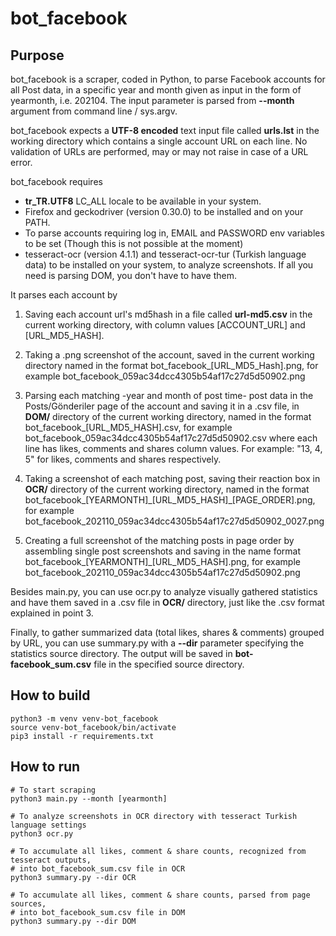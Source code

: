 # bot_facebook

## Purpose

bot_facebook is a scraper, coded in Python, to parse Facebook accounts for all Post data, in a 
specific year and month given as input in the form of yearmonth, i.e. 202104. The input parameter is
parsed from **--month** argument from command line / sys.argv. 

bot_facebook expects a **UTF-8 encoded** text input file called **urls.lst** in the working
directory which contains a single account URL on each line. No validation of URLs are performed, may
or may not raise in case of a URL error.

bot_facebook requires
* **tr_TR.UTF8** LC_ALL locale to be available in your system.
* Firefox and geckodriver (version 0.30.0) to be installed and on your PATH.
* To parse accounts requiring log in, EMAIL and PASSWORD env variables to be set
 (Though this is not possible at the moment)
* tesseract-ocr (version 4.1.1) and tesseract-ocr-tur (Turkish language data) to be installed on 
your system, to analyze screenshots. If all you need is parsing DOM, you don't have to have them.

It parses each account by 

1. Saving each account url's md5hash in a file called **url-md5.csv** in the current working 
directory, with column values [ACCOUNT_URL] and [URL_MD5_HASH].

2. Taking a .png screenshot of the account, saved in the current working directory named in the 
format bot_facebook_[URL_MD5_Hash].png, for example bot_facebook_059ac34dcc4305b54af17c27d5d50902.png

3. Parsing each matching -year and month of post time- post data in the Posts/Gönderiler page
of the account and saving it in a .csv file, in **DOM/** directory of the current working
directory, named in the format bot_facebook_[URL_MD5_HASH].csv,
for example bot_facebook_059ac34dcc4305b54af17c27d5d50902.csv where each line has 
likes, comments and shares column values. For example: "13, 4, 5" for likes, comments and shares
respectively.

4. Taking a screenshot of each matching post, saving their reaction box in **OCR/** directory of 
the current working directory, named in the format 
bot_facebook_[YEARMONTH]_[URL_MD5_HASH]\_[PAGE_ORDER].png,
for example bot_facebook_202110_059ac34dcc4305b54af17c27d5d50902_0027.png

5. Creating a full screenshot of the matching posts in page order by assembling single post 
screenshots and saving in the name format bot_facebook_[YEARMONTH]_[URL_MD5_HASH].png, 
for example bot_facebook_202110_059ac34dcc4305b54af17c27d5d50902.png

Besides main.py, you can use ocr.py to analyze visually gathered statistics and have them saved in a
.csv file in **OCR/** directory, just like the .csv format explained in point 3.

Finally, to gather summarized data (total likes, shares & comments) grouped by URL, you can use 
summary.py with a **--dir** parameter specifying the statistics source directory. The output will be
saved in **bot-facebook_sum.csv** file in the specified source directory.


## How to build

```
python3 -m venv venv-bot_facebook
source venv-bot_facebook/bin/activate
pip3 install -r requirements.txt 
```

## How to run
```
# To start scraping
python3 main.py --month [yearmonth]

# To analyze screenshots in OCR directory with tesseract Turkish language settings
python3 ocr.py

# To accumulate all likes, comment & share counts, recognized from tesseract outputs,
# into bot_facebook_sum.csv file in OCR
python3 summary.py --dir OCR

# To accumulate all likes, comment & share counts, parsed from page sources,
# into bot_facebook_sum.csv file in DOM
python3 summary.py --dir DOM
```